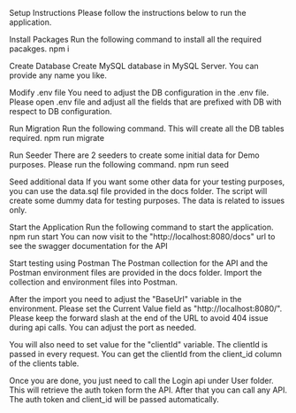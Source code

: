 Setup Instructions
Please follow the instructions below to run the application.

Install Packages
Run the following command to install all the required pacakges.
npm i

Create Database
Create MySQL database in MySQL Server. You can provide any name you like.

Modify .env file
You need to adjust the DB configuration in the .env file. Please open .env file and adjust all the fields that are prefixed with DB with respect to DB configuration.

Run Migration
Run the following command. This will create all the DB tables required.
npm run migrate

Run Seeder
There are 2 seeders to create some initial data for Demo purposes. Please run the following command.
npm run seed

Seed additional data
If you want some other data for your testing purposes, you can use the data.sql file provided in the docs folder. The script will create some dummy data for testing purposes. The data is related to issues only.

Start the Application
Run the following command to start the application.
npm run start
You can now visit to the "http://localhost:8080/docs" url to see the swagger documentation for the API

Start testing using Postman
The Postman collection for the API and the Postman environment files are provided in the docs folder. Import the collection and environment files into Postman.

After the import you need to adjust the "BaseUrl" variable in the environment. Please set the Current Value field as "http://localhost:8080/". Please keep the forward slash at the end  of the URL to avoid 404 issue during api calls. You can adjust the port as needed.

You will also need to set value for the "clientId" variable. The clientId is passed in every request. You can get the clientId from the client_id column of the clients table.

Once you are done, you just need to call the Login api under User folder. This will retrieve the auth token form the API. After that you can call any API. The auth token and client_id will be passed automatically.